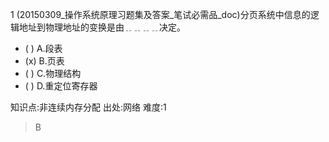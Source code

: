 1
(20150309_操作系统原理习题集及答案_笔试必需品_doc)分页系统中信息的逻辑地址到物理地址的变换是由﹎﹎﹎﹎决定。
- ( ) A.段表
- (x) B.页表
- ( ) C.物理结构
- ( ) D.重定位寄存器

知识点:非连续内存分配
出处:网络
难度:1
> B
